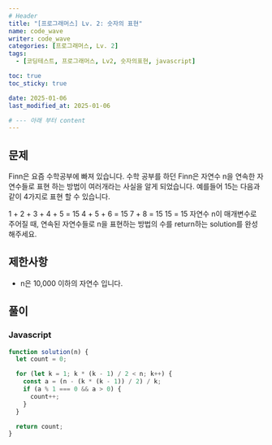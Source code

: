 ```yaml
---
# Header
title: "[프로그래머스] Lv. 2: 숫자의 표현"
name: code_wave
writer: code_wave
categories: [프로그래머스, Lv. 2]
tags:
  - [코딩테스트, 프로그래머스, Lv2, 숫자의표현, javascript]

toc: true
toc_sticky: true

date: 2025-01-06
last_modified_at: 2025-01-06

# --- 아래 부터 content
---
```


## 문제
Finn은 요즘 수학공부에 빠져 있습니다. 수학 공부를 하던 Finn은 자연수 n을 연속한 자연수들로 표현 하는 방법이 여러개라는 사실을 알게 되었습니다. 예를들어 15는 다음과 같이 4가지로 표현 할 수 있습니다.

1 + 2 + 3 + 4 + 5 = 15
4 + 5 + 6 = 15
7 + 8 = 15
15 = 15
자연수 n이 매개변수로 주어질 때, 연속된 자연수들로 n을 표현하는 방법의 수를 return하는 solution를 완성해주세요.

## 제한사항
- n은 10,000 이하의 자연수 입니다.

## 풀이
### Javascript
```js
function solution(n) {
  let count = 0;

  for (let k = 1; k * (k - 1) / 2 < n; k++) {
    const a = (n - (k * (k - 1)) / 2) / k;
    if (a % 1 === 0 && a > 0) {
      count++;
    }
  }

  return count;
}
```
